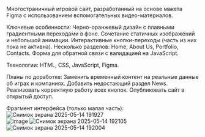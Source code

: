 Многостраничный игровой сайт, разработанный на основе макета Figma с использованием вспомогательных видео-материалов.

Ключевые особенности:
Черно-оранжевый дизайн с плавными градиентными переходами в фоне.
Сочетание статичных изображений и небольшой анимации.
Интерактивные кнопки-переходы (часть из них пока не активна).
Несколько разделов: Home, About Us, Portfolio, Contacts.
Форма для обратной связи с валидацией на JavaScript.

Технологии:
HTML, CSS, JavaScript, Figma.

Планы по доработке:
Заменить временный контент на реальные данные об играх и компаниях.
Добавить недостающий раздел News.
Реализовать корректную работу всех кнопок.
Опубликовать сайт в открытый доступ.

Фрагмент интерфейса (только малая часть):
![Снимок экрана 2025-05-14 191927](https://github.com/user-attachments/assets/3408a04f-f603-4c6d-b146-c4fb56dd6811)  
![image](https://github.com/user-attachments/assets/f41167c3-200a-4ad4-9b74-8c69c8e535c6)
![Снимок экрана 2025-05-14 192105](https://github.com/user-attachments/assets/b2209930-13b6-4f11-8897-a304e8387cd1)  
![Снимок экрана 2025-05-14 192004](https://github.com/user-attachments/assets/68e45abf-dcc1-40d0-95ce-75b8b142d0fe)  
